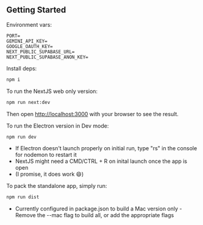 ## Getting Started

Environment vars:
```code
PORT=
GEMINI_API_KEY=
GOOGLE_OAUTH_KEY=
NEXT_PUBLIC_SUPABASE_URL=
NEXT_PUBLIC_SUPABASE_ANON_KEY=
```

Install deps:
```bash
npm i
```

To run the NextJS web only version:
```bash
npm run next:dev
```
Then open [http://localhost:3000](http://localhost:3000) with your browser to see the result.

To run the Electron version in Dev mode:
```bash
npm run dev
```
* If Electron doesn't launch properly on initial run, type "rs" in the console for nodemon to restart it
* NextJS might need a CMD/CTRL + R on inital launch once the app is open
* (I promise, it does work  😄)

To pack the standalone app, simply run:
```bash
npm run dist
```
* Currently configured in package.json to build a Mac version only  -  Remove the --mac flag to build all, or add the appropriate flags
